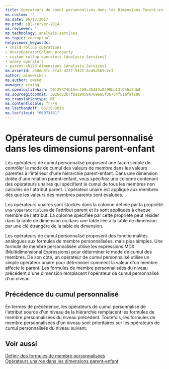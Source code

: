 ```yaml
---
title: Opérateurs de cumul personnalisés dans les Dimensions Parent-enfant | Microsoft Docs
ms.custom: ''
ms.date: 06/13/2017
ms.prod: sql-server-2014
ms.reviewer: ''
ms.technology: analysis-services
ms.topic: conceptual
helpviewer_keywords:
- child rollup operations
- UnaryOperatorColumn property
- custom rollup operators [Analysis Services]
- unary operators
- parent-child dimensions [Analysis Services]
ms.assetid: a3ddd9fc-5fa3-4227-9322-8c45a5b5c2c3
author: minewiskan
ms.author: owend
manager: craigg
ms.openlocfilehash: 20f25474b15ecf58c45383a8290bb13f956a5db8
ms.sourcegitcommit: 3026c22b7fba19059a769ea5f367c4f51efaf286
ms.translationtype: MT
ms.contentlocale: fr-FR
ms.lasthandoff: 06/15/2019
ms.locfileid: "66073461"
---
```

# <a name="custom-rollup-operators-in-parent-child-dimensions"></a>Opérateurs de cumul personnalisé dans les dimensions parent-enfant
  Les opérateurs de cumul personnalisé proposent une façon simple de contrôler le mode de cumul des valeurs de membre dans les valeurs parentes à l'intérieur d'une hiérarchie parent-enfant. Dans une dimension dotée d'une relation parent-enfant, vous spécifiez une colonne contenant des opérateurs unaires qui spécifient le cumul de tous les membres non calculés de l'attribut parent. L'opérateur unaire est appliqué aux membres dès que les valeurs des membres parents sont évaluées.  
  
 Les opérateurs unaires sont stockés dans la colonne définie par la propriété `UnaryOperatorColumn` de l'attribut parent et ils sont appliqués à chaque membre de l'attribut. La colonne spécifiée par cette propriété peut résider dans la table de dimension ou dans une table liée à la table de dimension par une clé étrangère de la table de dimension.  
  
 Les opérateurs de cumul personnalisé proposent des fonctionnalités analogues aux formules de membre personnalisées, mais plus simples. Une formule de membre personnalisée utilise les expressions MDX (Multidimensional Expressions) pour déterminer le mode de cumul des membres. De son côté, un opérateur de cumul personnalisé utilise un simple opérateur unaire pour déterminer comment la valeur d'un membre affecte le parent. Les formules de membre personnalisées du niveau précédent d'une dimension remplacent l'opérateur de cumul personnalisé d'un niveau.  
  
## <a name="custom-rollup-precedence"></a>Précédence du cumul personnalisé  
 En termes de précédence, les opérateurs de cumul personnalisé de l'attribut source d'un niveau de la hiérarchie remplacent les formules de membre personnalisées du niveau précédent. Toutefois, les formules de membre personnalisées d'un niveau sont prioritaires sur les opérateurs de cumul personnalisés du niveau suivant.  
  
## <a name="see-also"></a>Voir aussi  
 [Définir des formules de membre personnalisées](attribute-properties-define-custom-member-formulas.md)   
 [Opérateurs unaires dans les dimensions parent-enfant](parent-child-dimension-attributes-unary-operators.md)  
  
  
